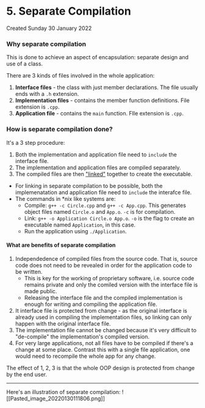 # 5. Separate Compilation
Created Sunday 30 January 2022

### Why separate compilation
This is done to achieve an aspect of encapsulation: separate design and use of a class.

There are 3 kinds of files involved in the whole application:
1. **Interface files** - the class with just member declarations. The file usually ends with a `.h` extension.
2. **Implementation files** - contains the member function definitions. File extension is `.cpp`.
3. **Application file** - contains the `main` function. FIle extension is `.cpp`.

### How is separate compilation done?
It's a 3 step procedure:
1. Both the implementation and application file need to `include` the interface file.
2. The implementation and application files are compiled separately.
3. The compiled files are then ["linked"](https://en.wikipedia.org/wiki/Linker_(computing)) together to create the executable.

- For linking in separate compilation to be possible, both the implemenatation and application file need to `include` the interafce file.
- The commands in \*nix like systems are:
	- Compile: `g++ -c Circle.cpp` and `g++ -c App.cpp`. This generates object files named `Circle.o` and `App.o`. `-c` is for compilation.
	- Link: `g++ -o Application Circle.o App.o`. `-o` is the flag to create an executable named `Application`, in this case.
	- Run the application using `./Application`.

#### What are benefits of separate compilation
1. Independedence of compiled files from the source code. That is, source code does not need to be revealed in order for the application code to be written. 
	- This is key for the working of proprietary software, i.e. source code remains private and only the comiled version with the interface file is made public.
	- Releasing the interface file and the compiled implementation is enough for writing and compiling the application file.
2. It interface file is protected from change - as the original interface is already used in compiling the implementation files, so linking can only happen with the original interface file. 
3. The implementation file cannot be changed because it's very difficult to "de-compile" the implementation's compiled version.
4. For very large applications, not all files have to be compiled if there's a change at some place. Contrast this with a single file application, one would need to recompile the whole app for any change.

The effect of 1, 2, 3 is that the whole OOP design is protected from change by the end user.

---
Here's an illustration of separate compilation:
![[Pasted_image_20220130111806.png]]